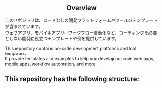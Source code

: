 <h2 align="center">Overview</h2>

このリポジトリは、コードなしの開発プラットフォームやツールのテンプレートが含まれています。  
ウェブアプリ、モバイルアプリ、ワークフロー自動化など、コーディングを必要としない開発に役立つテンプレートや例を提供しています。

This repository contains no-code development platforms and tool templates.    
It provide templates and examples to help you develop no-code web apps, mobile apps, workflow automation, and more.  


<h2 align="left">This repository has the following structure:</h2>


